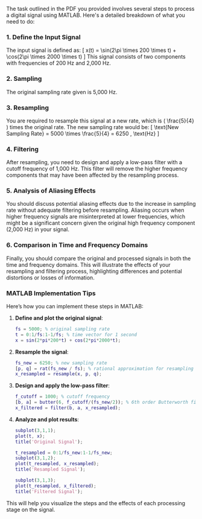 The task outlined in the PDF you provided involves several steps to process a digital signal using MATLAB. Here's a detailed breakdown of what you need to do:

### 1. Define the Input Signal
The input signal is defined as:
\[ x(t) = \sin(2\pi \times 200 \times t) + \cos(2\pi \times 2000 \times t) \]
This signal consists of two components with frequencies of 200 Hz and 2,000 Hz.

### 2. Sampling
The original sampling rate given is 5,000 Hz. 

### 3. Resampling
You are required to resample this signal at a new rate, which is \( \frac{5}{4} \) times the original rate. The new sampling rate would be:
\[ \text{New Sampling Rate} = 5000 \times \frac{5}{4} = 6250 \, \text{Hz} \]

### 4. Filtering
After resampling, you need to design and apply a low-pass filter with a cutoff frequency of 1,000 Hz. This filter will remove the higher frequency components that may have been affected by the resampling process.

### 5. Analysis of Aliasing Effects
You should discuss potential aliasing effects due to the increase in sampling rate without adequate filtering before resampling. Aliasing occurs when higher frequency signals are misinterpreted at lower frequencies, which might be a significant concern given the original high frequency component (2,000 Hz) in your signal.

### 6. Comparison in Time and Frequency Domains
Finally, you should compare the original and processed signals in both the time and frequency domains. This will illustrate the effects of your resampling and filtering process, highlighting differences and potential distortions or losses of information.

### MATLAB Implementation Tips
Here’s how you can implement these steps in MATLAB:

1. **Define and plot the original signal**:
   ```matlab
   fs = 5000; % original sampling rate
   t = 0:1/fs:1-1/fs; % time vector for 1 second
   x = sin(2*pi*200*t) + cos(2*pi*2000*t);
   ```

2. **Resample the signal**:
   ```matlab
   fs_new = 6250; % new sampling rate
   [p, q] = rat(fs_new / fs); % rational approximation for resampling
   x_resampled = resample(x, p, q);
   ```

3. **Design and apply the low-pass filter**:
   ```matlab
   f_cutoff = 1000; % cutoff frequency
   [b, a] = butter(6, f_cutoff/(fs_new/2)); % 6th order Butterworth filter
   x_filtered = filter(b, a, x_resampled);
   ```

4. **Analyze and plot results**:
   ```matlab
   subplot(3,1,1);
   plot(t, x);
   title('Original Signal');

   t_resampled = 0:1/fs_new:1-1/fs_new;
   subplot(3,1,2);
   plot(t_resampled, x_resampled);
   title('Resampled Signal');

   subplot(3,1,3);
   plot(t_resampled, x_filtered);
   title('Filtered Signal');
   ```

This will help you visualize the steps and the effects of each processing stage on the signal.